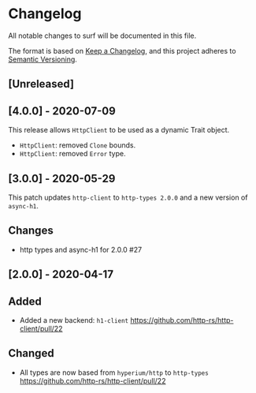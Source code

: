 # Changelog

All notable changes to surf will be documented in this file.

The format is based on [Keep a Changelog](https://keepachangelog.com/en/1.0.0/),
and this project adheres to [Semantic Versioning](https://book.async.rs/overview/stability-guarantees.html).

## [Unreleased]

## [4.0.0] - 2020-07-09

This release allows `HttpClient` to be used as a dynamic Trait object.

- `HttpClient`: removed `Clone` bounds.
- `HttpClient`: removed `Error` type.

## [3.0.0] - 2020-05-29

This patch updates `http-client` to `http-types 2.0.0` and a new version of `async-h1`.

## Changes
- http types and async-h1 for 2.0.0 #27

## [2.0.0] - 2020-04-17

## Added
- Added a new backend: `h1-client` https://github.com/http-rs/http-client/pull/22

## Changed
- All types are now based from `hyperium/http` to `http-types` https://github.com/http-rs/http-client/pull/22
